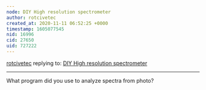 ```yaml
---
node: DIY High resolution spectrometer
author: rotcivetec
created_at: 2020-11-11 06:52:25 +0000
timestamp: 1605077545
nid: 16996
cid: 27650
uid: 727222
---
```




[rotcivetec](../profile/rotcivetec) replying to: [DIY High resolution spectrometer](../notes/homechemist/08-24-2018/diy-high-resolution-spectrometer)

----
What program did you use to analyze spectra from photo?